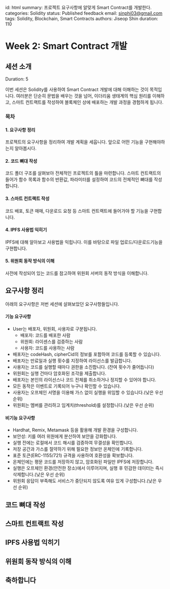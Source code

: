 id: html
summary: 프로젝트 요구사항에 알맞게 Smart Contract를 개발한다.
categories: Solidity
status: Published
feedback email: sinphi03@gmail.com
tags: Solidity, Blockchain, Smart Contracts
authors: Jiseop Shin
duration: 110

# Week 2: Smart Contract 개발

## 세션 소개

Duration: 5

이번 세션은 Solidity를 사용하여 Smart Contract 개발에 대해 이해하는 것이 목적입니다. 여러분은 단순히 문법을 배우는 것을 넘어, 이더리움 생태계의 핵심 원리를 이해하고, 스마트 컨트랙트를 작성하여 블록체인 상에 배포하는 개발 과정을 경험하게 됩니다.

### 목차

#### 1. 요구사항 정리

프로젝트의 요구사항을 정리하여 개발 계획을 세웁니다. 앞으로 어떤 기능을 구현해야하는지 알아봅시다.

#### 2. 코드 뼈대 작성

코드 폴더 구조를 살펴보아 전체적인 프로젝트의 틀을 마련합니다. 스마트 컨트랙트의 들어가 함수 목록과 함수의 반환값, 파라미터를 설정하여 코드의 전체적인 뼈대를 작성합니다.

#### 3. 스마트 컨트랙트 작성

코드 배포, 토큰 매매, 다운로드 요청 등 스마트 컨트랙트에 들어가야 할 기능을 구현합니다.

#### 4. IPFS 사용법 익히기

IPFS에 대해 알아보고 사용법을 익힙니다. 이를 바탕으로 파일 업로드/다운로드기능을 구현합니다.

#### 5. 위원회 동작 방식의 이해

사전에 작성되어 있는 코드를 참고하여 위원회 서버의 동작 방식을 이해합니다.

## 요구사항 정리

아래의 요구사항은 저번 세션에 살펴보았던 요구사항들입니다.

#### 기능 요구사항

- User는 배포자, 위원회, 사용자로 구분됩니다.
  - 배포자: 코드를 배포한 사람
  - 위원회: 라이센스를 검증하는 사람
  - 사용자: 코드를 사용하는 사람
- 배포자는 codeHash, cipherCid의 정보를 포함하여 코드를 등록할 수 있습니다.
- 배포자는 만료일과 실행 횟수를 지정하여 라이선스를 발급합니다.
- 사용자는 코드를 실행할 때마다 권한을 소진합니다. (잔여 횟수가 줄어듭니다)
- 위원회는 실행 건마다 암호화된 조각을 제출합니다.
- 배포자는 본인의 라이선스나 코드 전체를 취소하거나 정지할 수 있어야 합니다.
- 모든 동작은 이벤트로 기록되어 누구나 확인할 수 있습니다.
- 사용자는 오프체인 서명을 이용해 가스 없이 실행을 위임할 수 있습니다.(낮은 우선 순위)
- 위원회는 멤버를 관리하고 임계치(threshold)를 설정합니다.(낮은 우선 순위)

#### 비기능 요구사항

- Hardhat, Remix, Metamask 등을 활용해 개발 환경을 구성합니다.
- 보안성: 키를 여러 위원에게 분산하여 보안을 강화합니다.
- 실행 전에는 로컬에서 코드 해시를 검증하여 무결성을 확인합니다.
- 저장 공간과 가스를 절약하기 위해 필요한 정보만 온체인에 기록합니다.
- 표준 토큰(ERC-1155/721) 규격을 사용하여 호환성을 확보합니다.
- 온체인에는 평문 코드를 저장하지 않고, 암호화된 파일만 IPFS에 저장합니다.
- 실행은 오프체인 환경(안전한 장소)에서 이루어지며, 실행 후 민감한 데이터는 즉시 삭제합니다.(낮은 우선 순위)
- 위원회 응답이 부족해도 서비스가 중단되지 않도록 여유 있게 구성합니다.(낮은 우선 순위)

## 코드 뼈대 작성

## 스마트 컨트랙트 작성

## IPFS 사용법 익히기

## 위원회 동작 방식의 이해

## 축하합니다
